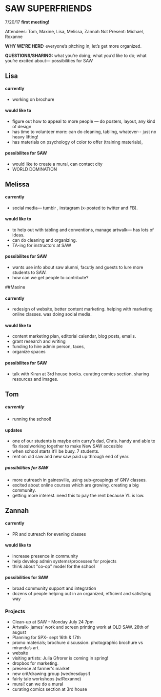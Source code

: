 # SAW SUPERFRIENDS 
7/20/17
**first meeting!**

Attendees: Tom, Maxine, Lisa, Melissa, Zannah
Not Present: Michael, Roxanne

**WHY WE'RE HERE:** everyone’s pitching in, let’s get more organized.

**QUESTIONS/SHARING:** what you’re doing; what you’d like to do; what you’re excited about— possibilities for SAW  

## Lisa
#### currently
- working on brochure
#### would like to
- figure out how to appeal to more people
— do posters, layout, any kind of design
- has time to volunteer more: can do cleaning, tabling, whatever-- just no heavy lifting!
- has materials on psychology of color to offer (training materials), 
#### possibilites for SAW
- would like to create a mural, can contact city
- WORLD DOMINATION

## Melissa
#### currently
- social media— tumblr , instagram (x-posted to twitter and FB).
#### would like to
- to help out with tabling and conventions, manage artwalk— has lots of ideas. 
- can do cleaning and organizing.
- TA-ing for instructors at SAW
#### possibilites for SAW
- wants use info about saw alumni, facutly and guests to lure more students to SAW. 
- how can we get people to contribute? 

##Maxine
#### currently
- redesign of website, better content marketing. helping with marketing online classes. was doing social media. 
#### would like to
- content marketing plan, editorial calendar, blog posts, emails. 
- grant research and writing
- funding to hire admin person, taxes, 
- organize spaces
#### possibilites for SAW
- talk with Kiran at 3rd house books. curating comics section. sharing resources and images. 

## Tom 
##### currently
- running the school!
#### updates
- one of our students is maybe erin curry’s dad, Chris. handy and able to fix risos!working together to make New SAW accesible
- when school starts it’ll be busy. 7 students. 
- rent on old saw and new saw paid up through end of year.  
##### possibilities for SAW
- more outreach in gainesville, using sub-groupings of GNV classes. 
- excited about online courses which are growing. creating a big community. 
- getting more interest. need this to pay the rent because YL is low. 

## Zannah
#### currently
- PR and outreach for evening classes
#### would like to
- increase presence in community
- help develop admin systems/processes for projects
- think about "co-op" model for the school
#### possibilities for SAW
- broad community support and integration
- dozens of people helping out in an organized, efficient and satisfying way

### Projects 
- Clean-up at SAW - Monday July 24 7pm
- Artwalk- james’ work and screen printing work at OLD SAW.  28th of august
- Planning for SPX- sept 16th & 17th
- promo materials; brochure discussion. photographic brochure vs miranda’s art. 
- website 
- visiting artists: Julia Gfrorer is coming in spring!
- dropbox for marketing.
- presence at farmer's market
- new crit/drawing group (wednesdays!)
- fairly tale workshops (w/Roxanne)
- mural! can we do a mural
- curating comics section at 3rd house

